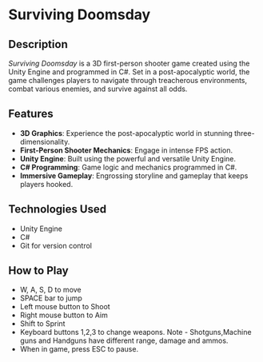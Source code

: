 # Surviving Doomsday

## Description
*Surviving Doomsday* is a 3D first-person shooter game created using the Unity Engine and programmed in C#. Set in a post-apocalyptic world, the game challenges players to navigate through treacherous environments, combat various enemies, and survive against all odds.

## Features
- **3D Graphics**: Experience the post-apocalyptic world in stunning three-dimensionality.
- **First-Person Shooter Mechanics**: Engage in intense FPS action.
- **Unity Engine**: Built using the powerful and versatile Unity Engine.
- **C# Programming**: Game logic and mechanics programmed in C#.
- **Immersive Gameplay**: Engrossing storyline and gameplay that keeps players hooked.

## Technologies Used
- Unity Engine
- C#
- Git for version control

## How to Play
- W, A, S, D to move 
- SPACE bar to jump
- Left mouse button to Shoot
- Right mouse button to Aim
- Shift to Sprint
- Keyboard buttons 1,2,3 to change weapons. Note - Shotguns,Machine guns and Handguns have different range, damage and ammos. 
- When in game, press ESC to pause.
